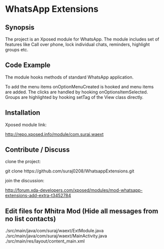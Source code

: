 # WhatsApp Extensions
## Synopsis

The project is an Xposed module for WhatsApp. The module includes set of features like Call over phone, lock individual chats, reminders, highlight groups etc.  

## Code Example

The module hooks methods of standard WhatsApp application.

To add the menu items onOptionMenuCreated is hooked and menu items are added. The clicks are handled by hooking onOptionsItemSelected.
Groups are highlighted by hooking setTag of the View class directly.

## Installation

Xposed module link:

http://repo.xposed.info/module/com.suraj.waext


## Contribute / Discuss

clone the project:

git clone https://<span></span>github.com/suraj0208/WhatsappExtensions.git

join the discussion:

http://forum.xda-developers.com/xposed/modules/mod-whatsapp-extensions-add-extra-t3452784


## Edit files for Mhitra Mod (Hide all messages from no list contacts)

./src/main/java/com/suraj/waext/ExtModule.java
./src/main/java/com/suraj/waext/MainActivity.java
./src/main/res/layout/content_main.xml